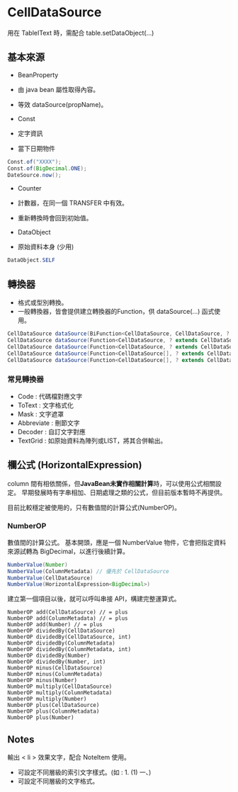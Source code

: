 
# CellDataSource

用在 TableIText 時，需配合 table.setDataObject(...)

## 基本來源

* BeanProperty
* 由 java bean 屬性取得內容。
* 等效 dataSource(propName)。

* Const
* 定字資訊
* 當下日期物件
``` java
Const.of("XXXX");
Const.of(BigDecimal.ONE);
DateSource.now();
```
* Counter
* 計數器，在同一個 TRANSFER 中有效。
* 重新轉換時會回到初始值。


* DataObject
* 原始資料本身 (少用)
``` java
DataObject.SELF
```

## 轉換器

* 格式或型別轉換。
* 一般轉換器，皆會提供建立轉換器的Function，供 dataSource(...) 函式使用。
```java
CellDataSource dataSource(BiFunction<CellDataSource, CellDataSource, ? extends CellDataSource>, String, String)
CellDataSource dataSource(Function<CellDataSource, ? extends CellDataSource>, CellDataSource)
CellDataSource dataSource(Function<CellDataSource, ? extends CellDataSource>, String)
CellDataSource dataSource(Function<CellDataSource[], ? extends CellDataSource>, CellDataSource...)
CellDataSource dataSource(Function<CellDataSource[], ? extends CellDataSource>, String...)
```

### 常見轉換器

* Code : 代碼檔對應文字
* ToText : 文字格式化
* Mask : 文字遮罩
* Abbreviate : 刪節文字
* Decoder : 自訂文字對應
* TextGrid : 如原始資料為陣列或LIST，將其合併輸出。

## 欄公式 (HorizontalExpression)

column 間有相依關係，但**JavaBean未實作相關計算**時，可以使用公式相關設定。
早期發展時有字串相加、日期處理之類的公式，但目前版本暫時不再提供。

目前比較穩定被使用的，只有數值間的計算公式(NumberOP)。  

### NumberOP

數值間的計算公式。
基本開頭，應是一個 NumberValue 物件，它會把指定資料來源試轉為 BigDecimal，以進行後續計算。
``` java
NumberValue(Number)
NumberValue(ColumnMetadata) // 優先於 CellDataSource
NumberValue(CellDataSource)
NumberValue(HorizontalExpression<BigDecimal>)
```
建立第一個項目以後，就可以呼叫串接 API，構建完整運算式。
```
NumberOP add(CellDataSource) // = plus
NumberOP add(ColumnMetadata) // = plus
NumberOP add(Number) // = plus
NumberOP dividedBy(CellDataSource)
NumberOP dividedBy(CellDataSource, int)
NumberOP dividedBy(ColumnMetadata)
NumberOP dividedBy(ColumnMetadata, int)
NumberOP dividedBy(Number)
NumberOP dividedBy(Number, int)
NumberOP minus(CellDataSource)
NumberOP minus(ColumnMetadata)
NumberOP minus(Number)
NumberOP multiply(CellDataSource)
NumberOP multiply(ColumnMetadata)
NumberOP multiply(Number)
NumberOP plus(CellDataSource)
NumberOP plus(ColumnMetadata)
NumberOP plus(Number)
```
## Notes

輸出 < li \> 效果文字，配合 NoteItem 使用。

* 可設定不同層級的索引文字樣式。(如 : 1. (1) 一、)
* 可設定不同層級的文字格式。
 


